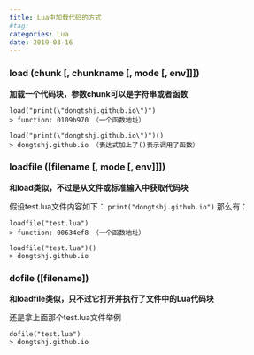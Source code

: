 ```yaml
---
title: Lua中加载代码的方式
#tag: 
categories: Lua
date: 2019-03-16
---
```


### load (chunk [, chunkname [, mode [, env]]])
**加载一个代码块，参数chunk可以是字符串或者函数**
```
load("print(\"dongtshj.github.io\")")
> function: 0109b970 （一个函数地址）

load("print(\"dongtshj.github.io\")")()
> dongtshj.github.io （表达式加上了()表示调用了函数）
```
### loadfile ([filename [, mode [, env]]])
**和load类似，不过是从文件或标准输入中获取代码块**

假设test.lua文件内容如下：
`print("dongtshj.github.io")`
那么有：
```
loadfile("test.lua")
> function: 00634ef8 （一个函数地址）

loadfile("test.lua")()
> dongtshj.github.io
```
### dofile ([filename])
**和loadfile类似，只不过它打开并执行了文件中的Lua代码块**

还是拿上面那个test.lua文件举例
```
dofile("test.lua")
> dongtshj.github.io
```


